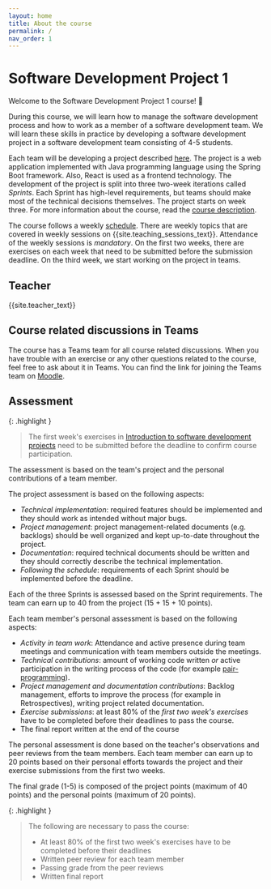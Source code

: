 ```yaml
---
layout: home
title: About the course
permalink: /
nav_order: 1
---
```


# Software Development Project 1

Welcome to the Software Development Project 1 course! 👋

During this course, we will learn how to manage the software development process and how to work as a member of a software development team. We will learn these skills in practice by developing a software development project in a software development team consisting of 4-5 students.

Each team will be developing a project described [here](/project-description). The project is a web application implemented with Java programming language using the Spring Boot framework. Also, React is used as a frontend technology. The development of the project is split into three two-week iterations called _Sprints_. Each Sprint has high-level requirements, but teams should make most of the technical decisions themselves. The project starts on week three. For more information about the course, read the [course description](https://opinto-opas.haaga-helia.fi/course_unit/SOF005AS3AE).

The course follows a weekly [schedule](/schedule). There are weekly topics that are covered in weekly sessions on {{site.teaching_sessions_text}}. Attendance of the weekly sessions is _mandatory_. On the first two weeks, there are exercises on each week that need to be submitted before the submission deadline. On the third week, we start working on the project in teams.

## Teacher

{{site.teacher_text}}

## Course related discussions in Teams

The course has a Teams team for all course related discussions. When you have trouble with an exercise or any other questions related to the course, feel free to ask about it in Teams. You can find the link for joining the Teams team on [Moodle]({{site.moodle_link}}).

## Assessment

{: .highlight }

> The first week's exercises in [Introduction to software development projects](/introduction) need to be submitted before the deadline to confirm course participation.

The assessment is based on the team's project and the personal contributions of a team member.

The project assessment is based on the following aspects:

- _Technical implementation_: required features should be implemented and they should work as intended without major bugs.
- _Project management_: project management-related documents (e.g. backlogs) should be well organized and kept up-to-date throughout the project.
- _Documentation_: required technical documents should be written and they should correctly describe the technical implementation.
- _Following the schedule_: requirements of each Sprint should be implemented before the deadline.

Each of the three Sprints is assessed based on the Sprint requirements. The team can earn up to 40 from the project (15 + 15 + 10 points).

Each team member's personal assessment is based on the following aspects:

- _Activity in team work_: Attendance and active presence during team meetings and communication with team members outside the meetings.
- _Technical contributions_: amount of working code written _or_ active participation in the writing process of the code (for example [pair-programming](https://en.wikipedia.org/wiki/Pair_programming)).
- _Project management and documentation contributions_: Backlog management, efforts to improve the process (for example in Retrospectives), writing project related documentation.
- _Exercise submissions_: at least 80% of the _first two week's exercises_ have to be completed before their deadlines to pass the course.
- The final report written at the end of the course

The personal assessment is done based on the teacher's observations and peer reviews from the team members. Each team member can earn up to 20 points based on their personal efforts towards the project and their exercise submissions from the first two weeks.

The final grade (1-5) is composed of the project points (maximum of 40 points) and the personal points (maximum of 20 points).

{: .highlight }

> The following are necessary to pass the course:
>
> - At least 80% of the first two week's exercises have to be completed before their deadlines
> - Written peer review for each team member
> - Passing grade from the peer reviews
> - Written final report

